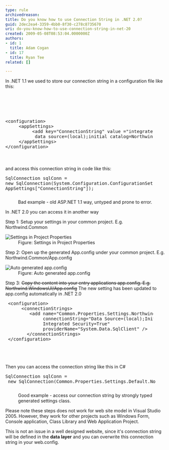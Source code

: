 ```yaml
---
type: rule
archivedreason: 
title: Do you know how to use Connection String in .NET 2.0?
guid: 2dec2ea4-3359-4bb0-8f30-c278c8735670
uri: do-you-know-how-to-use-connection-string-in-net-20
created: 2009-05-08T08:53:04.0000000Z
authors:
- id: 1
  title: Adam Cogan
- id: 17
  title: Ryan Tee
related: []

---
```



In .NET 1.1 we used to store our connection string in a configuration file like this&#58; 

<br><excerpt class='endintro'></excerpt><br>

  <p>&#160;</p>
<dl class="goodCode">
    <dt style="width&#58;92.01%;height&#58;134px;">
    <pre>&lt;configuration&gt;<br>     &lt;appSettings&gt;<br>          &lt;add key=&quot;ConnectionString&quot; value =&quot;integrated security=true;<br>           data source=(local);initial catalog=Northwind&quot;/&gt;<br>     &lt;/appSettings&gt;<br>&lt;/configuration&gt;</pre>
    </dt>
</dl>
<p>and access this connection string in code like this&#58;</p>
<dl class="badCode">
    <dt style="width&#58;92.01%;height&#58;74px;">
    <pre>SqlConnection sqlConn = <br>new SqlConnection(System.Configuration.ConfigurationSettings.<br>AppSettings[&quot;ConnectionString&quot;]);                        </pre>
    </dt>
    <dd>Bad example - old ASP.NET 1.1 way, untyped and prone to error. </dd>
</dl>
<p>In .NET 2.0 you can access it in another way</p>
<p>Step 1&#58; Setup your settings in your common project. E.g. Northwind.Common </p>
<dl class="image">
    <dt><img style="border-bottom&#58;0px solid;border-left&#58;0px solid;border-top&#58;0px solid;border-right&#58;0px solid;" border="0" alt="Settings in Project Properties" src="/Standards/SoftwareDevelopment/RulesToBetterDotNETProjects/PublishingImages/ConnStringNET2_Settings.jpg" /> </dt>
    <dd>Figure&#58; Settings in Project Properties</dd>
</dl>
<p>Step 2&#58; Open up the generated App.config under your common project. E.g. Northwind.Common/App.config </p>
<dl class="image">
    <dt><img style="border-bottom&#58;0px solid;border-left&#58;0px solid;border-top&#58;0px solid;border-right&#58;0px solid;" border="0" alt="Auto generated app.config" src="/Standards/SoftwareDevelopment/RulesToBetterDotNETProjects/PublishingImages/ConnStringNET2_CommonApp.GIF" /> </dt>
    <dd>Figure&#58; Auto generated app.config</dd>
</dl>
<p>Step 3&#58; <s>Copy the content into your entry applications app.config. E.g. Northwind.WindowsUI/App.config</s> The new setting has been updated to app.config automatically in .NET 2.0 </p>
<dl class="badCode">
    <dt style="width&#58;92.31%;height&#58;184px;">
    <pre> &lt;configuration&gt;<br>      &lt;connectionStrings&gt;<br>         &lt;add name=&quot;Common.Properties.Settings.NorthwindConnectionString&quot;<br>              connectionString=&quot;Data Source=(local);Initial Catalog=Northwind;<br>              Integrated Security=True&quot;<br>              providerName=&quot;System.Data.SqlClient&quot; /&gt;<br>        &lt;/connectionStrings&gt;<br> &lt;/configuration&gt;                        </pre>
    </dt>
</dl>
<p>Then you can access the connection string like this in C#</p>
<dl class="goodCode">
    <dt style="width&#58;93.36%;height&#58;59px;">
    <pre>SqlConnection sqlConn =<br> new SqlConnection(Common.Properties.Settings.Default.NorthwindConnectionString);                                </pre>
    </dt>
    <dd>Good example - access our connection string by strongly typed generated settings class. </dd>
</dl>
<div class="greyBox">
<p>Please note these steps does not work for web site model in Visual Studio 2005. However, they work for other projects such as Windows Form, Console application, Class Library and Web Application Project. </p>
<p>This is not an issue in a well designed website, since it's connection string will be defined in the <b>data layer</b> and you can overwrite this connection string in your web.config. </p>
</div>



